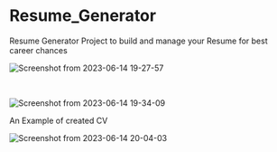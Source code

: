 # Resume_Generator
Resume Generator Project to build and manage your Resume for best career chances 

![Screenshot from 2023-06-14 19-27-57](https://github.com/Sami-C4C/Resume_Generator/assets/101250244/52e92405-5472-486a-b5a6-39ff0533cb05)


<br/>


![Screenshot from 2023-06-14 19-34-09](https://github.com/Sami-C4C/Resume_Generator/assets/101250244/e6435f61-0da9-4f85-acd9-d793e71ae6a2)


<p>An Example of created CV </p>

![Screenshot from 2023-06-14 20-04-03](https://github.com/Sami-C4C/Resume_Generator/assets/101250244/cd45b49e-6433-4994-a491-090bdb017561)



